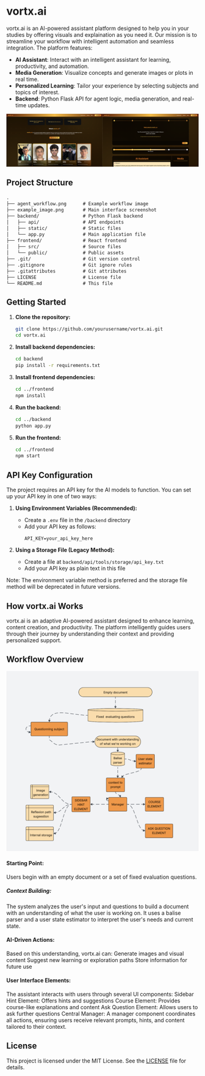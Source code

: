 # vortx.ai

vortx.ai is an AI-powered assistant platform designed to help you in your studies by offering visuals and explaination as you need it. Our mission is to streamline your workflow with intelligent automation and seamless integration. The platform features:

- **AI Assistant**: Interact with an intelligent assistant for learning, productivity, and automation.
- **Media Generation**: Visualize concepts and generate images or plots in real time.
- **Personalized Learning**: Tailor your experience by selecting subjects and topics of interest.
- **Backend**: Python Flask API for agent logic, media generation, and real-time updates.

<div style="display: flex">
    <img src="resources/frontpage.png" width="50%" aspect-ratio="1" alt="Main Interface">
    <img src="resources/learningpage.png" width="50%" aspect-ratio="1" alt="Main Interface">
</div>

## Project Structure

```
.
├── agent_workflow.png      # Example workflow image
├── example_image.png       # Main interface screenshot
├── backend/                # Python Flask backend
│   ├── api/                # API endpoints
│   ├── static/             # Static files
│   └── app.py              # Main application file
├── frontend/               # React frontend
│   ├── src/                # Source files
│   └── public/             # Public assets
├── .git/                   # Git version control
├── .gitignore              # Git ignore rules
├── .gitattributes          # Git attributes
├── LICENSE                 # License file
└── README.md               # This file
```

## Getting Started

1. **Clone the repository:**
   ```bash
   git clone https://github.com/yourusername/vortx.ai.git
   cd vortx.ai
   ```
2. **Install backend dependencies:**
   ```bash
   cd backend
   pip install -r requirements.txt
   ```
3. **Install frontend dependencies:**
   ```bash
   cd ../frontend
   npm install
   ```
4. **Run the backend:**
   ```bash
   cd ../backend
   python app.py
   ```
5. **Run the frontend:**
   ```bash
   cd ../frontend
   npm start
   ```

## API Key Configuration

The project requires an API key for the AI models to function. You can set up your API key in one of two ways:

1. **Using Environment Variables (Recommended):**
   - Create a `.env` file in the `/backend` directory
   - Add your API key as follows:
     ```
     API_KEY=your_api_key_here
     ```

2. **Using a Storage File (Legacy Method):**
   - Create a file at `backend/api/tools/storage/api_key.txt`
   - Add your API key as plain text in this file

Note: The environment variable method is preferred and the storage file method will be deprecated in future versions.

## How vortx.ai Works

vortx.ai is an adaptive AI-powered assistant designed to enhance learning, content creation, and productivity. The platform intelligently guides users through their journey by understanding their context and providing personalized support.

## Workflow Overview

<img src="resources/agent_workflow.png" width="600" alt="Main Interface">


#### Starting Point:
Users begin with an empty document or a set of fixed evaluation questions.


##### Context Building:
The system analyzes the user's input and questions to build a document with an understanding of what the user is working on. It uses a balise parser and a user state estimator to interpret the user's needs and current state.

#### AI-Driven Actions:
Based on this understanding, vortx.ai can:
Generate images and visual content
Suggest new learning or exploration paths
Store information for future use

#### User Interface Elements:
The assistant interacts with users through several UI components:
Sidebar Hint Element: Offers hints and suggestions
Course Element: Provides course-like explanations and content
Ask Question Element: Allows users to ask further questions
Central Manager:
A manager component coordinates all actions, ensuring users receive relevant prompts, hints, and content tailored to their context.

## License

This project is licensed under the MIT License. See the [LICENSE](LICENSE) file for details.
